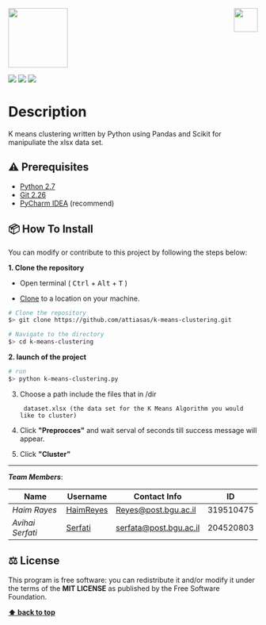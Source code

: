 <img src="https://in.bgu.ac.il/marketing/graphics/BGU.sig3-he-en-white.png" height="48px" align="right" />  
<img src=https://storage.googleapis.com/aihub-c2t-containers-public/release-0.2.0/kfp-components/oob_algorithm/kmeans/assets/kmeans.png height="120"/>  

  
![](https://codeclimate.com/github/JonSn0w/Hyde/badges/gpa.svg)   ![](https://img.shields.io/badge/version-0.1.0-blueviolet)  ![](https://img.shields.io/apm/l/atomic-design-ui.svg?)  
# Description  
K means clustering written by Python using Pandas and Scikit for manipuliate the xlsx data set. 

## ⚠️ Prerequisites  
  
- [Python 2.7](https://www.python.org/download/releases/2.7/)  
- [Git 2.26](https://git-scm.com/downloads/)  
- [PyCharm IDEA](https://www.jetbrains.com/pycharm/) (recommend)  

## 📦 How To Install  
  
You can modify or contribute to this project by following the steps below:  
  
**1. Clone the repository**  
  
- Open terminal ( <kbd>Ctrl</kbd> + <kbd>Alt</kbd> + <kbd>T</kbd> )  
  
- [Clone](https://help.github.com/en/github/creating-cloning-and-archiving-repositories/cloning-a-repository) to a location on your machine.  
 ```bash  
 # Clone the repository 
 $> git clone https://github.com/attiasas/k-means-clustering.git  

 # Navigate to the directory 
 $> cd k-means-clustering
  ``` 
 
**2. launch of the project**  
  
 ```bash  
 # run 
 $> python k-means-clustering.py
 ```  

3. Choose a path include the files that in /dir
  
        dataset.xlsx (the data set for the K Means Algorithm you would like to cluster)
  

4. Click **"Preprocces"** and wait serval of seconds till success message will appear.

5. Click **"Cluster"**
  
---  
  
**_Team Members_**:  
  
| Name             | Username                                    | Contact Info            |  ID           |  
| ---------------- | ------------------------------------------- | ----------------------- |  ------------ |
| _Haim Rayes_     | [HaimReyes](https://github.com/HaimReyes)      | Reyes@post.bgu.ac.il    |  319510475    |
| _Avihai Serfati_ | [Serfati](https://github.com/serfati)       | serfata@post.bgu.ac.il  |   204520803   |   
  
## ⚖️ License  
  
This program is free software: you can redistribute it and/or modify it under the terms of the **MIT LICENSE** as published by the Free Software Foundation.  
  
**[⬆ back to top](#description)**
